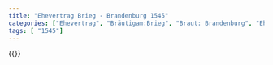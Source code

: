 ```yaml
---
title: "Ehevertrag Brieg - Brandenburg 1545"
categories: ["Ehevertrag", "Bräutigam:Brieg", "Braut: Brandenburg", "Eheschließung vollzogen?:Ja", "verschiedenkonfessionelle Ehe?:Nein", "Dynastie Bräutigam:unbekannt", "Akteur Bräutigam:unbekannt", "Akteur Braut:Hohenzollern", "Textbezug?:nein", "Ständisch?:nein", "Ratifikation?:nein", "Sonstiges?:nein", "Bräutigam:Brieg", "Braut: Brandenburg"]
tags: [ "1545"]
---
```

<!--more-->
{{<v163>}}